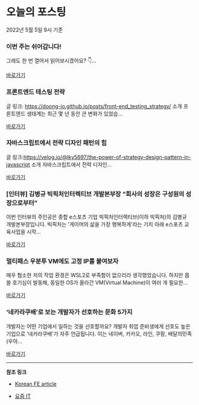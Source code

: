 # 오늘의 포스팅 
2022년 5월 5일 9시 기준 

###  이번 주는 쉬어갑니다!  

 그래도 한 번 열어서 읽어보시겠어요? 👇... 

 [바로가기](https://kofearticle.substack.com/p/korean-fe-article--d86) 

###  프론트엔드 테스팅 전략 

 글 링크: https://doong-jo.github.io/posts/front-end_testing_strategy/ 소개 프론트엔드 생태계는 최근 몇 년 동안 큰 변화가 있었습... 

 [바로가기](https://kofearticle.substack.com/p/korean-fe-article--4a7) 

###  자바스크립트에서 전략 디자인 패턴의 힘 

 글 링크:https://velog.io/@lky5697/the-power-of-strategy-design-pattern-in-javascript 소개 자바스크립트에서 전략 디자인... 

 [바로가기](https://kofearticle.substack.com/p/korean-fe-article) 

### [인터뷰] 김병규 빅픽처인터렉티브 개발본부장 “회사의 성장은 구성원의 성장으로부터” 

 이번 인터뷰의 주인공은 종합 e스포츠 기업 빅픽처인터렉티브(이하 빅픽처)의 김병규 개발본부장입니다. 빅픽처는 '게이머의 삶을 가장 행복하게'라는 기치 아래 e스포츠 교육사업을 시작... 

 [바로가기](https://yozm.wishket.com/magazine/detail/1467/) 

### 멀티패스 우분투 VM에도 고정 IP를 붙여보자 

 매우 협소한 저의 작업 환경은 WSL2로 부족함이 없으리라 생각했었습니다. 하지만 몹쓸 호기심이 발동해, 동일한 OS가 올라간 VM(Virtual Machine)이 여러 개 필요한... 

 [바로가기](https://yozm.wishket.com/magazine/detail/1466/) 

### ‘네카라쿠배’로 보는 개발자가 선호하는 문화 5가지 

 개발자는 어떤 기업에서 일하는 것을 선호할까요? 개발자 취업 준비생에게 선호도 높은 기업으로 ‘네카라쿠배'가 자주 언급됩니다. 이는 네이버, 카카오, 라인, 쿠팡, 배달의민족(우아... 

 [바로가기](https://yozm.wishket.com/magazine/detail/1458/) 

---

**참조 링크**

- [Korean FE article](https://kofearticle.substack.com) 

- [요즘 IT](https://yozm.wishket.com/magazine) 

